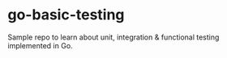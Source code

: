 # go-basic-testing
Sample repo to learn about unit, integration &amp; functional testing implemented in Go.

